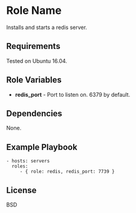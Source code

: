 Role Name
=========

Installs and starts a redis server.

Requirements
------------

Tested on Ubuntu 16.04.

Role Variables
--------------

* **redis_port** - Port to listen on. 6379 by default.

Dependencies
------------

None.

Example Playbook
----------------

    - hosts: servers
      roles:
         - { role: redis, redis_port: 7739 }

License
-------

BSD
